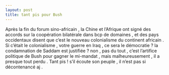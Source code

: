 ```yaml
---
layout: post
title: tant pis pour Bush
---
```


<p>Après la fin du forum sino-africain , la Chine et l’Afrique ont signé des accords sur la coopération bilatérale dans bcp de domaines , et des pays occidentaux disent que c’est le nouveau colonialisme du continent africain .<br />Si c’était le colonialisme , votre guerre en Iraq , ce sera le démocratie ? la condamnation de Saddam est justifiée ? non , pas du tout , c’est l’artifice politique de Bush pour gagner le mi-mandat , mais malheureusement , il a presque tout perdu . Tant pis ! s’il écoute son peuple , il n’est pas si décontenancé aj .</p>
